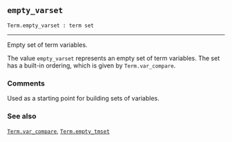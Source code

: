 ## `empty_varset`

``` hol4
Term.empty_varset : term set
```

------------------------------------------------------------------------

Empty set of term variables.

The value `empty_varset` represents an empty set of term variables. The
set has a built-in ordering, which is given by `Term.var_compare`.

### Comments

Used as a starting point for building sets of variables.

### See also

[`Term.var_compare`](#Term.var_compare),
[`Term.empty_tmset`](#Term.empty_tmset)
